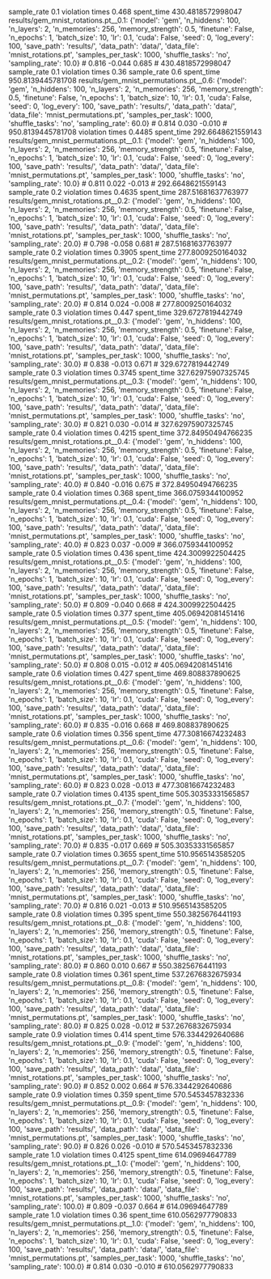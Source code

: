 sample_rate 0.1
violation times 0.468
spent_time 430.4818572998047
results/gem_mnist_rotations.pt__0.1: {'model': 'gem', 'n_hiddens': 100, 'n_layers': 2, 'n_memories': 256, 'memory_strength': 0.5, 'finetune': False, 'n_epochs': 1, 'batch_size': 10, 'lr': 0.1, 'cuda': False, 'seed': 0, 'log_every': 100, 'save_path': 'results/', 'data_path': 'data/', 'data_file': 'mnist_rotations.pt', 'samples_per_task': 1000, 'shuffle_tasks': 'no', 'sampling_rate': 10.0} # 0.816 -0.044 0.685 # 430.4818572998047
sample_rate 0.1
violation times 0.36 sample_rate 0.6
spent_time 950.8139445781708
results/gem_mnist_permutations.pt__0.6: {'model': 'gem', 'n_hiddens': 100, 'n_layers': 2, 'n_memories': 256, 'memory_strength': 0.5, 'finetune': False, 'n_epochs': 1, 'batch_size': 10, 'lr': 0.1, 'cuda': False, 'seed': 0, 'log_every': 100, 'save_path': 'results/', 'data_path': 'data/', 'data_file': 'mnist_permutations.pt', 'samples_per_task': 1000, 'shuffle_tasks': 'no', 'sampling_rate': 60.0} # 0.814 0.030 -0.010 # 950.8139445781708
violation times 0.4485
spent_time 292.6648621559143
results/gem_mnist_permutations.pt__0.1: {'model': 'gem', 'n_hiddens': 100, 'n_layers': 2, 'n_memories': 256, 'memory_strength': 0.5, 'finetune': False, 'n_epochs': 1, 'batch_size': 10, 'lr': 0.1, 'cuda': False, 'seed': 0, 'log_every': 100, 'save_path': 'results/', 'data_path': 'data/', 'data_file': 'mnist_permutations.pt', 'samples_per_task': 1000, 'shuffle_tasks': 'no', 'sampling_rate': 10.0} # 0.811 0.022 -0.013 # 292.6648621559143
sample_rate 0.2
violation times 0.4635
spent_time 287.51681637763977
results/gem_mnist_rotations.pt__0.2: {'model': 'gem', 'n_hiddens': 100, 'n_layers': 2, 'n_memories': 256, 'memory_strength': 0.5, 'finetune': False, 'n_epochs': 1, 'batch_size': 10, 'lr': 0.1, 'cuda': False, 'seed': 0, 'log_every': 100, 'save_path': 'results/', 'data_path': 'data/', 'data_file': 'mnist_rotations.pt', 'samples_per_task': 1000, 'shuffle_tasks': 'no', 'sampling_rate': 20.0} # 0.798 -0.058 0.681 # 287.51681637763977
sample_rate 0.2
violation times 0.3905
spent_time 277.8009250164032
results/gem_mnist_permutations.pt__0.2: {'model': 'gem', 'n_hiddens': 100, 'n_layers': 2, 'n_memories': 256, 'memory_strength': 0.5, 'finetune': False, 'n_epochs': 1, 'batch_size': 10, 'lr': 0.1, 'cuda': False, 'seed': 0, 'log_every': 100, 'save_path': 'results/', 'data_path': 'data/', 'data_file': 'mnist_permutations.pt', 'samples_per_task': 1000, 'shuffle_tasks': 'no', 'sampling_rate': 20.0} # 0.814 0.024 -0.008 # 277.8009250164032
sample_rate 0.3
violation times 0.447
spent_time 329.6727819442749
results/gem_mnist_rotations.pt__0.3: {'model': 'gem', 'n_hiddens': 100, 'n_layers': 2, 'n_memories': 256, 'memory_strength': 0.5, 'finetune': False, 'n_epochs': 1, 'batch_size': 10, 'lr': 0.1, 'cuda': False, 'seed': 0, 'log_every': 100, 'save_path': 'results/', 'data_path': 'data/', 'data_file': 'mnist_rotations.pt', 'samples_per_task': 1000, 'shuffle_tasks': 'no', 'sampling_rate': 30.0} # 0.838 -0.013 0.671 # 329.6727819442749
sample_rate 0.3
violation times 0.3745
spent_time 327.62975907325745
results/gem_mnist_permutations.pt__0.3: {'model': 'gem', 'n_hiddens': 100, 'n_layers': 2, 'n_memories': 256, 'memory_strength': 0.5, 'finetune': False, 'n_epochs': 1, 'batch_size': 10, 'lr': 0.1, 'cuda': False, 'seed': 0, 'log_every': 100, 'save_path': 'results/', 'data_path': 'data/', 'data_file': 'mnist_permutations.pt', 'samples_per_task': 1000, 'shuffle_tasks': 'no', 'sampling_rate': 30.0} # 0.821 0.030 -0.014 # 327.62975907325745
sample_rate 0.4
violation times 0.4215
spent_time 372.84950494766235
results/gem_mnist_rotations.pt__0.4: {'model': 'gem', 'n_hiddens': 100, 'n_layers': 2, 'n_memories': 256, 'memory_strength': 0.5, 'finetune': False, 'n_epochs': 1, 'batch_size': 10, 'lr': 0.1, 'cuda': False, 'seed': 0, 'log_every': 100, 'save_path': 'results/', 'data_path': 'data/', 'data_file': 'mnist_rotations.pt', 'samples_per_task': 1000, 'shuffle_tasks': 'no', 'sampling_rate': 40.0} # 0.840 -0.016 0.675 # 372.84950494766235
sample_rate 0.4
violation times 0.368
spent_time 366.0759344100952
results/gem_mnist_permutations.pt__0.4: {'model': 'gem', 'n_hiddens': 100, 'n_layers': 2, 'n_memories': 256, 'memory_strength': 0.5, 'finetune': False, 'n_epochs': 1, 'batch_size': 10, 'lr': 0.1, 'cuda': False, 'seed': 0, 'log_every': 100, 'save_path': 'results/', 'data_path': 'data/', 'data_file': 'mnist_permutations.pt', 'samples_per_task': 1000, 'shuffle_tasks': 'no', 'sampling_rate': 40.0} # 0.823 0.037 -0.009 # 366.0759344100952
sample_rate 0.5
violation times 0.436
spent_time 424.3009922504425
results/gem_mnist_rotations.pt__0.5: {'model': 'gem', 'n_hiddens': 100, 'n_layers': 2, 'n_memories': 256, 'memory_strength': 0.5, 'finetune': False, 'n_epochs': 1, 'batch_size': 10, 'lr': 0.1, 'cuda': False, 'seed': 0, 'log_every': 100, 'save_path': 'results/', 'data_path': 'data/', 'data_file': 'mnist_rotations.pt', 'samples_per_task': 1000, 'shuffle_tasks': 'no', 'sampling_rate': 50.0} # 0.809 -0.040 0.668 # 424.3009922504425
sample_rate 0.5
violation times 0.377
spent_time 405.06942081451416
results/gem_mnist_permutations.pt__0.5: {'model': 'gem', 'n_hiddens': 100, 'n_layers': 2, 'n_memories': 256, 'memory_strength': 0.5, 'finetune': False, 'n_epochs': 1, 'batch_size': 10, 'lr': 0.1, 'cuda': False, 'seed': 0, 'log_every': 100, 'save_path': 'results/', 'data_path': 'data/', 'data_file': 'mnist_permutations.pt', 'samples_per_task': 1000, 'shuffle_tasks': 'no', 'sampling_rate': 50.0} # 0.808 0.015 -0.012 # 405.06942081451416
sample_rate 0.6
violation times 0.427
spent_time 469.808837890625
results/gem_mnist_rotations.pt__0.6: {'model': 'gem', 'n_hiddens': 100, 'n_layers': 2, 'n_memories': 256, 'memory_strength': 0.5, 'finetune': False, 'n_epochs': 1, 'batch_size': 10, 'lr': 0.1, 'cuda': False, 'seed': 0, 'log_every': 100, 'save_path': 'results/', 'data_path': 'data/', 'data_file': 'mnist_rotations.pt', 'samples_per_task': 1000, 'shuffle_tasks': 'no', 'sampling_rate': 60.0} # 0.835 -0.016 0.668 # 469.808837890625
sample_rate 0.6
violation times 0.356
spent_time 477.30816674232483
results/gem_mnist_permutations.pt__0.6: {'model': 'gem', 'n_hiddens': 100, 'n_layers': 2, 'n_memories': 256, 'memory_strength': 0.5, 'finetune': False, 'n_epochs': 1, 'batch_size': 10, 'lr': 0.1, 'cuda': False, 'seed': 0, 'log_every': 100, 'save_path': 'results/', 'data_path': 'data/', 'data_file': 'mnist_permutations.pt', 'samples_per_task': 1000, 'shuffle_tasks': 'no', 'sampling_rate': 60.0} # 0.823 0.028 -0.013 # 477.30816674232483
sample_rate 0.7
violation times 0.4135
spent_time 505.30353331565857
results/gem_mnist_rotations.pt__0.7: {'model': 'gem', 'n_hiddens': 100, 'n_layers': 2, 'n_memories': 256, 'memory_strength': 0.5, 'finetune': False, 'n_epochs': 1, 'batch_size': 10, 'lr': 0.1, 'cuda': False, 'seed': 0, 'log_every': 100, 'save_path': 'results/', 'data_path': 'data/', 'data_file': 'mnist_rotations.pt', 'samples_per_task': 1000, 'shuffle_tasks': 'no', 'sampling_rate': 70.0} # 0.835 -0.017 0.669 # 505.30353331565857
sample_rate 0.7
violation times 0.3655
spent_time 510.9565143585205
results/gem_mnist_permutations.pt__0.7: {'model': 'gem', 'n_hiddens': 100, 'n_layers': 2, 'n_memories': 256, 'memory_strength': 0.5, 'finetune': False, 'n_epochs': 1, 'batch_size': 10, 'lr': 0.1, 'cuda': False, 'seed': 0, 'log_every': 100, 'save_path': 'results/', 'data_path': 'data/', 'data_file': 'mnist_permutations.pt', 'samples_per_task': 1000, 'shuffle_tasks': 'no', 'sampling_rate': 70.0} # 0.816 0.021 -0.013 # 510.9565143585205
sample_rate 0.8
violation times 0.395
spent_time 550.3825676441193
results/gem_mnist_rotations.pt__0.8: {'model': 'gem', 'n_hiddens': 100, 'n_layers': 2, 'n_memories': 256, 'memory_strength': 0.5, 'finetune': False, 'n_epochs': 1, 'batch_size': 10, 'lr': 0.1, 'cuda': False, 'seed': 0, 'log_every': 100, 'save_path': 'results/', 'data_path': 'data/', 'data_file': 'mnist_rotations.pt', 'samples_per_task': 1000, 'shuffle_tasks': 'no', 'sampling_rate': 80.0} # 0.860 0.010 0.667 # 550.3825676441193
sample_rate 0.8
violation times 0.361
spent_time 537.2676832675934
results/gem_mnist_permutations.pt__0.8: {'model': 'gem', 'n_hiddens': 100, 'n_layers': 2, 'n_memories': 256, 'memory_strength': 0.5, 'finetune': False, 'n_epochs': 1, 'batch_size': 10, 'lr': 0.1, 'cuda': False, 'seed': 0, 'log_every': 100, 'save_path': 'results/', 'data_path': 'data/', 'data_file': 'mnist_permutations.pt', 'samples_per_task': 1000, 'shuffle_tasks': 'no', 'sampling_rate': 80.0} # 0.825 0.028 -0.012 # 537.2676832675934
sample_rate 0.9
violation times 0.414
spent_time 576.3344292640686
results/gem_mnist_rotations.pt__0.9: {'model': 'gem', 'n_hiddens': 100, 'n_layers': 2, 'n_memories': 256, 'memory_strength': 0.5, 'finetune': False, 'n_epochs': 1, 'batch_size': 10, 'lr': 0.1, 'cuda': False, 'seed': 0, 'log_every': 100, 'save_path': 'results/', 'data_path': 'data/', 'data_file': 'mnist_rotations.pt', 'samples_per_task': 1000, 'shuffle_tasks': 'no', 'sampling_rate': 90.0} # 0.852 0.002 0.664 # 576.3344292640686
sample_rate 0.9
violation times 0.359
spent_time 570.5453457832336
results/gem_mnist_permutations.pt__0.9: {'model': 'gem', 'n_hiddens': 100, 'n_layers': 2, 'n_memories': 256, 'memory_strength': 0.5, 'finetune': False, 'n_epochs': 1, 'batch_size': 10, 'lr': 0.1, 'cuda': False, 'seed': 0, 'log_every': 100, 'save_path': 'results/', 'data_path': 'data/', 'data_file': 'mnist_permutations.pt', 'samples_per_task': 1000, 'shuffle_tasks': 'no', 'sampling_rate': 90.0} # 0.826 0.026 -0.010 # 570.5453457832336
sample_rate 1.0
violation times 0.4125
spent_time 614.09694647789
results/gem_mnist_rotations.pt__1.0: {'model': 'gem', 'n_hiddens': 100, 'n_layers': 2, 'n_memories': 256, 'memory_strength': 0.5, 'finetune': False, 'n_epochs': 1, 'batch_size': 10, 'lr': 0.1, 'cuda': False, 'seed': 0, 'log_every': 100, 'save_path': 'results/', 'data_path': 'data/', 'data_file': 'mnist_rotations.pt', 'samples_per_task': 1000, 'shuffle_tasks': 'no', 'sampling_rate': 100.0} # 0.809 -0.037 0.664 # 614.09694647789
sample_rate 1.0
violation times 0.36
spent_time 610.0562977790833
results/gem_mnist_permutations.pt__1.0: {'model': 'gem', 'n_hiddens': 100, 'n_layers': 2, 'n_memories': 256, 'memory_strength': 0.5, 'finetune': False, 'n_epochs': 1, 'batch_size': 10, 'lr': 0.1, 'cuda': False, 'seed': 0, 'log_every': 100, 'save_path': 'results/', 'data_path': 'data/', 'data_file': 'mnist_permutations.pt', 'samples_per_task': 1000, 'shuffle_tasks': 'no', 'sampling_rate': 100.0} # 0.814 0.030 -0.010 # 610.0562977790833
